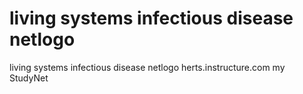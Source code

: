 # living systems infectious disease netlogo
 living systems infectious disease netlogo herts.instructure.com my StudyNet
